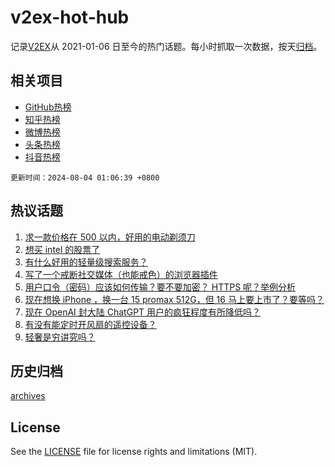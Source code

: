 # v2ex-hot-hub

 记录[V2EX](https://www.v2ex.com/)从 2021-01-06 日至今的热门话题。每小时抓取一次数据，按天[归档](archives)。
 
 ## 相关项目

- [GitHub热榜](https://github.com/snaildev/github-hot-hub)
- [知乎热榜](https://github.com/snaildev/zhihu-hot-hub)
- [微博热榜](https://github.com/snaildev/weibo-hot-hub)
- [头条热榜](https://github.com/snaildev/toutiao-hot-hub)
- [抖音热榜](https://github.com/snaildev/douyin-hot-hub)


 `更新时间：2024-08-04 01:06:39 +0800`

## 热议话题

1. [求一款价格在 500 以内，好用的电动剃须刀](https://www.v2ex.com/t/1062166)
1. [想买 intel 的股票了](https://www.v2ex.com/t/1062204)
1. [有什么好用的轻量级搜索服务？](https://www.v2ex.com/t/1062181)
1. [写了一个戒断社交媒体（也能戒色）的浏览器插件](https://www.v2ex.com/t/1062167)
1. [用户口令（密码）应该如何传输？要不要加密？ HTTPS 呢？举例分析](https://www.v2ex.com/t/1062222)
1. [现在想换 iPhone ，换一台 15 promax 512G，但 16 马上要上市了？要等吗？](https://www.v2ex.com/t/1062212)
1. [现在 OpenAI 封大陆 ChatGPT 用户的疯狂程度有所降低吗？](https://www.v2ex.com/t/1062162)
1. [有没有能定时开风扇的遥控设备？](https://www.v2ex.com/t/1062202)
1. [轻奢是穷讲究吗？](https://www.v2ex.com/t/1062228)

## 历史归档

[archives](archives)

## License

See the [LICENSE](LICENSE) file for license rights and limitations (MIT).
